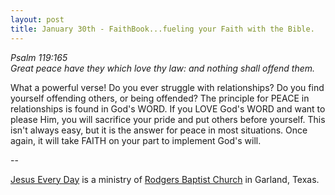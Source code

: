 ```yaml
---
layout: post
title: January 30th - FaithBook...fueling your Faith with the Bible.
---
```


_Psalm 119:165  
Great peace have they which love thy law: and nothing shall offend
them._

What a powerful verse! Do you ever struggle with relationships? Do
you find yourself offending others, or being offended? The principle
for PEACE in relationships is found in God's WORD. If you LOVE God's
WORD and want to please Him, you will sacrifice your pride and put
others before yourself. This isn't always easy, but it is the answer
for peace in most situations. Once again, it will take FAITH on your
part to implement God's will.

 --

<a href=http://jesuseveryday.net>Jesus Every Day</a> is a ministry of <a href=http://rodgersbaptist.net>Rodgers Baptist Church</a> in Garland, Texas.
